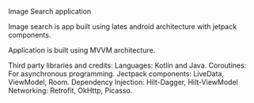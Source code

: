 Image Search application

Image search is app built using lates android architecture with jetpack components.

Application is built using MVVM architecture.

Third party libraries and credits:
Languages: Kotlin and Java.
Coroutines: For asynchronous programming.
Jectpack components: LiveData, ViewModel, Room.
Dependency Injection: Hilt-Dagger, Hilt-ViewModel
Networking: Retrofit, OkHttp, Picasso.
